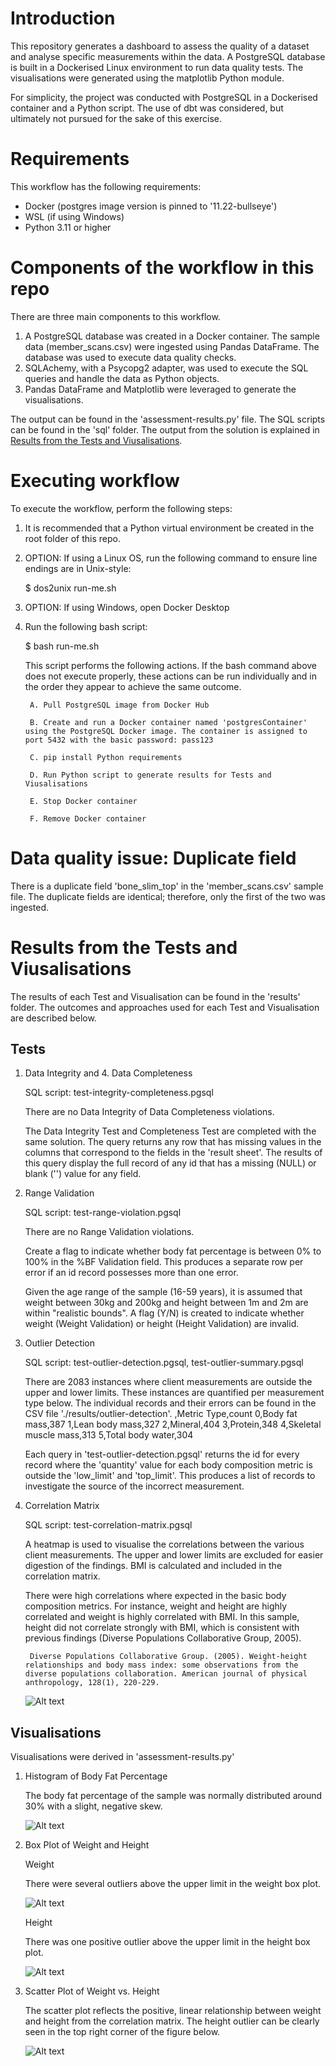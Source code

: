 # Introduction
This repository generates a dashboard to assess the quality of a dataset and analyse specific measurements within the data. A PostgreSQL database is built in a Dockerised Linux environment to run data quality tests. The visualisations were generated using the matplotlib Python module.

For simplicity, the project was conducted with PostgreSQL in a Dockerised container and a Python script. The use of dbt was considered, but ultimately not pursued for the sake of this exercise.


# Requirements
This workflow has the following requirements:
- Docker (postgres image version is pinned to '11.22-bullseye')
- WSL (if using Windows)
- Python 3.11 or higher

# Components of the workflow in this repo
There are three main components to this workflow.
1. A PostgreSQL database was created in a Docker container. The sample data (member_scans.csv) were ingested using Pandas DataFrame. The database was used to execute data quality checks.
2. SQLAchemy, with a Psycopg2 adapter, was used to execute the SQL queries and handle the data as Python objects.
3. Pandas DataFrame and Matplotlib were leveraged to generate the visualisations.

The output can be found in the 'assessment-results.py' file. The SQL scripts can be found in the 'sql' folder. The output from the solution is explained in [Results from the Tests and Viusalisations](#results-from-the-tests-and-viusalisations).

# Executing workflow
To execute the workflow, perform the following steps:
1. It is recommended that a Python virtual environment be created in the root folder of this repo.

2. OPTION: If using a Linux OS, run the following command to ensure line endings are in Unix-style:

	$ dos2unix run-me.sh

3. OPTION: If using Windows, open Docker Desktop

4. Run the following bash script:

	$ bash run-me.sh

	This script performs the following actions. If the bash command above does not execute properly, these actions can be run individually and in the order they appear to achieve the same outcome.

		A. Pull PostgreSQL image from Docker Hub

		B. Create and run a Docker container named 'postgresContainer' using the PostgreSQL Docker image. The container is assigned to port 5432 with the basic password: pass123

		C. pip install Python requirements

		D. Run Python script to generate results for Tests and Viusalisations

		E. Stop Docker container

		F. Remove Docker container

# Data quality issue: Duplicate field
There is a duplicate field 'bone_slim_top' in the 'member_scans.csv' sample file. The duplicate fields are identical; therefore, only the first of the two was ingested.

# Results from the Tests and Viusalisations
The results of each Test and Visualisation can be found in the 'results' folder. The outcomes and approaches used for each Test and Visualisation are described below.
## Tests
1. Data Integrity and 4. Data Completeness

	SQL script: test-integrity-completeness.pgsql

	There are no Data Integrity of Data Completeness violations.

	The Data Integrity Test and Completeness Test are completed with the same solution. The query returns any row that has missing values in the columns that correspond to the fields in the 'result sheet'. The results of this query display the full record of any id that has a missing (NULL) or blank ('') value for any field.

2. Range Validation

	SQL script: test-range-violation.pgsql

	There are no Range Validation violations.

	Create a flag to indicate whether body fat percentage is between 0% to 100% in the %BF Validation field. This produces a separate row per error if an id record possesses more than one error.

	Given the age range of the sample (16-59 years), it is assumed that weight between 30kg and 200kg and height between 1m and 2m are within "realistic bounds". A flag (Y/N) is created to indicate whether weight (Weight Validation) or height (Height Validation) are invalid.

3. Outlier Detection

	SQL script: test-outlier-detection.pgsql, test-outlier-summary.pgsql

	There are 2083 instances where client measurements are outside the upper and lower limits. These instances are quantified per measurement type below. The individual records and their errors can be found in the CSV file './results/outlier-detection'.
		,Metric Type,count
		0,Body fat mass,387
		1,Lean body mass,327
		2,Mineral,404
		3,Protein,348
		4,Skeletal muscle mass,313
		5,Total body water,304

	Each query in 'test-outlier-detection.pgsql' returns the id for every record where the 'quantity' value for each body composition metric is outside the 'low_limit' and 'top_limit'. This produces a list of records to investigate the source of the incorrect measurement.
	
5. Correlation Matrix

	SQL script: test-correlation-matrix.pgsql

	A heatmap is used to visualise the correlations between the various client measurements. The upper and lower limits are excluded for easier digestion of the findings. BMI is calculated and included in the correlation matrix.

	There were high correlations where expected in the basic body composition metrics. For instance, weight and height are highly correlated and weight is highly correlated with BMI. In this sample, height did not correlate strongly with BMI, which is consistent with previous findings (Diverse Populations Collaborative Group, 2005).

		Diverse Populations Collaborative Group. (2005). Weight‐height relationships and body mass index: some observations from the diverse populations collaboration. American journal of physical anthropology, 128(1), 220-229.

	![Alt text](image.png)

## Visualisations
Visualisations were derived in 'assessment-results.py'
1. Histogram of Body Fat Percentage

	The body fat percentage of the sample was normally distributed around 30% with a slight, negative skew.

	![Alt text](image-1.png)
	
2. Box Plot of Weight and Height

	Weight

	There were several outliers above the upper limit in the weight box plot.

	![Alt text](image-2.png)

	Height

	There was one positive outlier above the upper limit in the height box plot.

	![Alt text](image-3.png)

3. Scatter Plot of Weight vs. Height

	The scatter plot reflects the positive, linear relationship between weight and height from the correlation matrix. The height outlier can be clearly seen in the top right corner of the figure below.
	
	![Alt text](image-4.png)